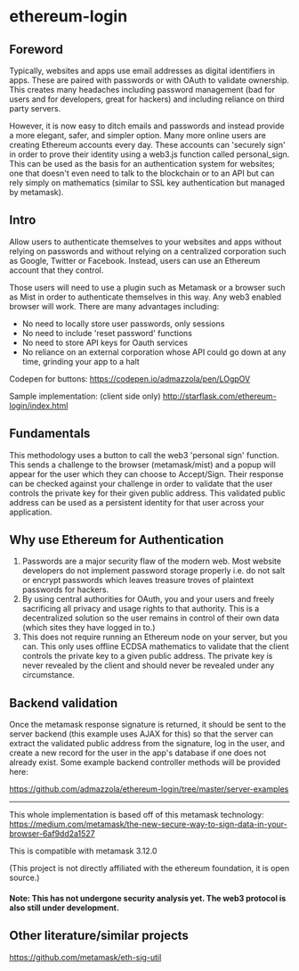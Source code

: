 
# ethereum-login

## Foreword
Typically, websites and apps use email addresses as digital identifiers in apps.  These are paired with passwords or with OAuth to validate ownership.  This creates many headaches including password management (bad for users and for developers, great for hackers) and including reliance on third party servers.  

However, it is now easy to ditch emails and passwords and instead provide a more elegant, safer, and simpler option.  Many more online users are creating Ethereum accounts every day.  These accounts can 'securely sign' in order to prove their identity using a web3.js function called personal_sign.  This can be used as the basis for an authentication system for websites; one that doesn't even need to talk to the blockchain or to an API but can rely simply on mathematics (similar to SSL key authentication but managed by metamask).

## Intro
Allow users to authenticate themselves to your websites and apps  without relying on passwords and without relying on a centralized corporation such as Google, Twitter or Facebook.  Instead, users can use an Ethereum account that they control.  
  
Those users will need to use a plugin such as Metamask or a browser such as Mist in order to authenticate themselves in this way.  Any web3 enabled browser will work.  There are many advantages including:


* No need to locally store user passwords, only sessions
* No need to include 'reset password' functions
* No need to store API keys for Oauth services
* No reliance on an external corporation whose API could go down at any time, grinding your app to a halt


Codepen for buttons:
https://codepen.io/admazzola/pen/LOgpOV

Sample implementation: (client side only)
http://starflask.com/ethereum-login/index.html

## Fundamentals

This methodology uses a button to call the web3 'personal sign' function.  This sends a challenge to the browser (metamask/mist) and a popup will appear for the user which they can choose to Accept/Sign.  Their response can be checked against your challenge in order to validate that the user controls the private key for their given public address.  This validated public address can be used as a persistent identity for that user across your application. 

## Why use Ethereum for Authentication

1. Passwords are a major security flaw of the modern web.   Most website developers do not implement password storage properly i.e. do not salt or encrypt passwords which leaves treasure troves of plaintext passwords for hackers.   
2. By using central authorities for OAuth, you and your users and freely sacrificing all privacy and usage rights to that authority.  This is a decentralized solution so the user remains in control of their own data (which sites they have logged in to.) 
3. This does not require running an Ethereum node on your server, but you can.  This only uses offline ECDSA mathematics to validate that the client controls the private key to a given public address.  The private key is never revealed by the client and should never be revealed under any circumstance.    

## Backend validation

Once the metamask response signature is returned, it should be sent to the server backend (this example uses AJAX for this) so that the server can extract the validated public address from the signature, log in the user, and create a new record for the user in the app's database if one does not already exist.  Some example backend controller methods will be provided here:

https://github.com/admazzola/ethereum-login/tree/master/server-examples

----------

This whole implementation is based off of this metamask technology: 
https://medium.com/metamask/the-new-secure-way-to-sign-data-in-your-browser-6af9dd2a1527


This is compatible with metamask 3.12.0

(This project is not directly affiliated with the ethereum foundation, it is open source.)

#### Note: This has not undergone security analysis yet.  The web3 protocol is also still under development. 


## Other literature/similar projects
https://github.com/metamask/eth-sig-util

